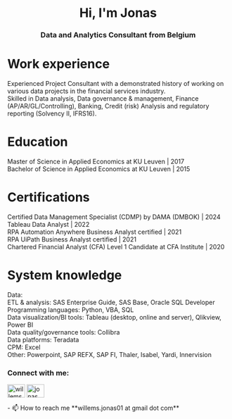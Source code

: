 <h1 align="center">Hi, I'm Jonas</h1>
<h3 align="center">Data and Analytics Consultant from Belgium</h3>

# Work experience
Experienced Project Consultant with a demonstrated history of working on various data projects in the financial services industry.  <br />
Skilled in Data analysis, Data governance & management, Finance (AP/AR/GL/Controlling), Banking, Credit (risk) Analysis and regulatory reporting (Solvency II, IFRS16). <br />

# Education
Master of Science in Applied Economics at KU Leuven | 2017 <br />
Bachelor of Science in Applied Economics at KU Leuven | 2015 <br />

# Certifications
Certified Data Management Specialist (CDMP) by DAMA (DMBOK) | 2024 <br />
Tableau Data Analyst | 2022 <br />
RPA Automation Anywhere Business Analyst certified | 2021 <br />
RPA UiPath Business Analyst certified | 2021 <br />
Chartered Financial Analyst (CFA) Level 1 Candidate at CFA Institute | 2020 <br />

# System knowledge <br />
Data:	<br />
      ETL & analysis: SAS Enterprise Guide, SAS Base, Oracle SQL Developer <br />
      Programming languages: Python, VBA, SQL <br />
      Data visualization/BI tools: Tableau (desktop, online and server), Qlikview, Power BI <br />
      Data quality/governance tools: Collibra <br />
      Data platforms: Teradata <br />
CPM:	Excel <br />
Other:	Powerpoint, SAP REFX, SAP FI, Thaler, Isabel, Yardi, Innervision <br />


<h3 align="left">Connect with me:</h3>
<p align="left">
<a href="https://linkedin.com/in/willems-jonas" target="blank"><img align="center" src="https://raw.githubusercontent.com/rahuldkjain/github-profile-readme-generator/master/src/images/icons/Social/linked-in-alt.svg" alt="willems-jonas" height="30" width="40" /></a>
<a href="https://www.youtube.com/c/jonas_willems" target="blank"><img align="center" src="https://raw.githubusercontent.com/rahuldkjain/github-profile-readme-generator/master/src/images/icons/Social/youtube.svg" alt="jonas_willems" height="30" width="40" /></a>
</p>
- 📫 How to reach me **willems.jonas01 at gmail dot com**
